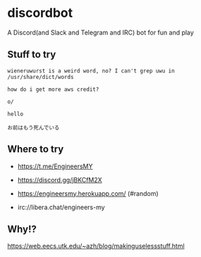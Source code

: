 # discordbot
A Discord(and Slack and Telegram and IRC) bot for fun and play

## Stuff to try

`wieneruwurst is a weird word, no? I can't grep uwu in /usr/share/dict/words`

`how do i get more aws credit?`

`o/`

`hello`

`お前はもう死んでいる`

## Where to try

* https://t.me/EngineersMY

* https://discord.gg/jBKCfM2X

* https://engineersmy.herokuapp.com/ (#random)

* irc://libera.chat/engineers-my

## Why!?

https://web.eecs.utk.edu/~azh/blog/makinguselessstuff.html
